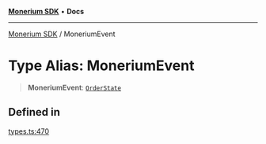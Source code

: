 [**Monerium SDK**](../README.md) • **Docs**

***

[Monerium SDK](../README.md) / MoneriumEvent

# Type Alias: MoneriumEvent

> **MoneriumEvent**: [`OrderState`](../enumerations/OrderState.md)

## Defined in

[types.ts:470](https://github.com/monerium/js-monorepo/blob/4f2ccbbab3654810f24287d973126d95378140bb/packages/sdk/src/types.ts#L470)
